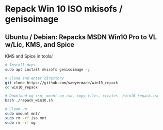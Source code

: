 # Repack Win 10 ISO mkisofs / genisoimage
## Ubuntu / Debian: Repacks MSDN Win10 Pro to VL w/Lic, KMS, and Spice

KMS and Spice in tools/
```bash
# Install deps
sudo apt install mkisofs genisoimage -y

# Clone and enter directory
git clone https://github.com/sawyermade/win10_repack
cd win10_repack

# Download og iso, mount og iso, copy files, creates ./win10_repack.iso
bash ./repack_win10.sh

# Clean up
sudo umount mnt/
sudo rm -rf iso mnt
sudo rm -rf og
```
